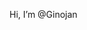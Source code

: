 Hi, I’m @Ginojan


<!---
Ginojan/Ginojan is a ✨ special ✨ repository because its `README.md` (this file) appears on your GitHub profile.
You can click the Preview link to take a look at your changes.
--->
